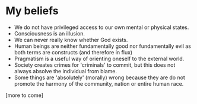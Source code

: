 # My beliefs

- We do not have privileged access to our own mental or physical states.
- Consciousness is an illusion.
- We can never really know whether God exists.
- Human beings are neither fundamentally good nor fundamentally evil as both terms are constructs (and therefore in flux)
- Pragmatism is a useful way of orienting oneself to the external world.
- Society creates crimes for 'criminals' to commit, but this does not always absolve the individual from blame.
- Some things are 'absolutely' (morally) wrong because they are do not promote the harmony of the community, nation or entire human race.

[more to come]
